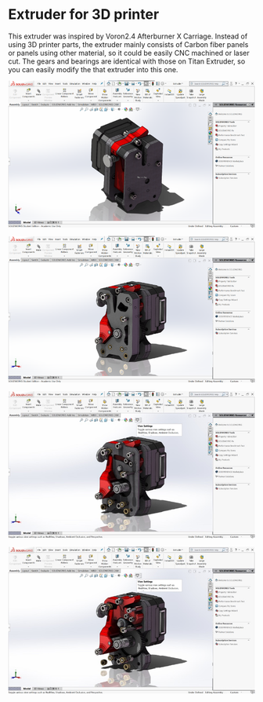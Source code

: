 # Extruder for 3D printer

This extruder was inspired by Voron2.4 Afterburner X Carriage. Instead of using 3D printer parts, the extruder
mainly consists of Carbon fiber panels or panels using other material, so it could be easily CNC machined or laser cut.
The gears and bearings are identical with those on Titan Extruder, so you can easily modify the that extruder into this one.

![Extruder Overview](/src/Psg2/Full.png "Extruder Overview")

![Remove the Front Panel](/src/Psg2/Remove1.png "Remove the Front Panel")

![Remove the 3D Printed Part](/src/Psg2/Remove2.jpg "Remove the 3D Printed Part")

![The Inner Structure](/src/Psg2/Remove3.jpg "The Inner Structure")